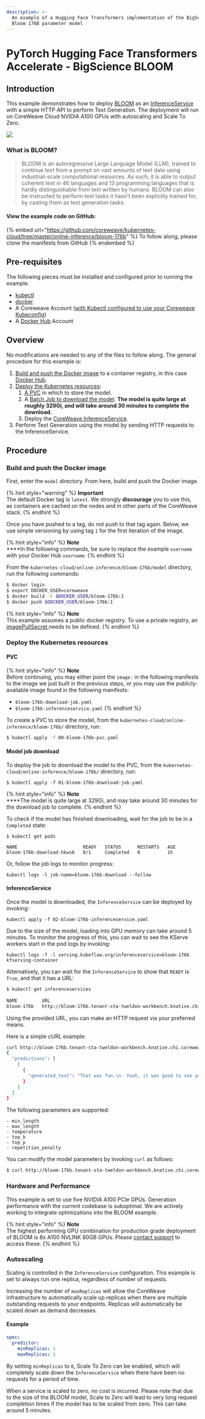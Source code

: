 ```yaml
---
description: >-
  An example of a Hugging Face Transformers implementation of the BigScience
  Bloom 176B parameter model
---
```


# PyTorch Hugging Face Transformers Accelerate - BigScience BLOOM

## Introduction

This example demonstrates how to deploy [BLOOM](https://huggingface.co/bigscience/bloom) as an [InferenceService](https://kserve.github.io/website/0.8/get\_started/first\_isvc/) with a simple HTTP API to perform Text Generation. The deployment will run on CoreWeave Cloud NVIDIA A100 GPUs with autoscaling and Scale To Zero.

![](<../../.gitbook/assets/image (1) (5).png>)

### What is BLOOM?

> BLOOM is an autoregressive Large Language Model (LLM), trained to continue text from a prompt on vast amounts of text data using industrial-scale computational resources. As such, it is able to output coherent text in 46 languages and 13 programming languages that is hardly distinguishable from text written by humans. BLOOM can also be instructed to perform text tasks it hasn't been explicitly trained for, by casting them as text generation tasks.

#### View the example code on GitHub:

{% embed url="https://github.com/coreweave/kubernetes-cloud/tree/master/online-inference/bloom-176b" %}
To follow along, please clone the manifests from GitHub
{% endembed %}

## Pre-requisites

The following pieces must be installed and configured prior to running the example.

* [kubectl](https://docs.coreweave.com/coreweave-kubernetes/getting-started#install-kubernetes-command-line-tools)
* [docker](https://docs.docker.com/get-docker/)
* A Coreweave Account ([with Kubectl configured to use your Coreweave Kubeconfig](https://docs.coreweave.com/coreweave-kubernetes/getting-started#obtain-access-credentials))
* A [Docker Hub](https://hub.docker.com/) Account

## Overview

No modifications are needed to any of the files to follow along. The general procedure for this example is:

1. [Build and push the Docker image](pytorch-hugging-face-transformers-bigscience-bloom.md#docker-image) to a container registry, in this case [Docker Hub](https://hub.docker.com/).
2. [Deploy the Kubernetes resources](pytorch-hugging-face-transformers-bigscience-bloom.md#kubernetes-resources):
   1. [A PVC](pytorch-hugging-face-transformers-bigscience-bloom.md#undefined) in which to store the model.
   2. A [Batch Job to download the model](pytorch-hugging-face-transformers-bigscience-bloom.md#undefined). **The model is quite large at roughly 329Gi, and will take around 30 minutes to complete the download.**
   3. Deploy the [CoreWeave InferenceService](pytorch-hugging-face-transformers-bigscience-bloom.md#undefined).
3. Perform Text Generation using the model by sending HTTP requests to the InferenceService.

## Procedure

### Build and push the Docker image

First, enter the `model` directory. From here, build and push the Docker image.

{% hint style="warning" %}
**Important**\
The default Docker tag is `latest`. We strongly **discourage** you to use this, as containers are cached on the nodes and in other parts of the CoreWeave stack.
{% endhint %}

Once you have pushed to a tag, do not push to that tag again. Below, we use simple versioning by using tag `1` for the first iteration of the image.

{% hint style="info" %}
**Note**\
\*\*\*\*In the following commands, be sure to replace the example `username` with your Docker Hub `username`.
{% endhint %}

From the `kubernetes-cloud/online-inference/bloom-176b/model` directory, run the following commands:

```bash
$ docker login
$ export DOCKER_USER=coreweave
$ docker build -t $DOCKER_USER/bloom-176b:1
$ docker push $DOCKER_USER/bloom-176b:1
```

{% hint style="info" %}
**Note**\
This example assumes a public docker registry. To use a private registry, an [imagePullSecret ](https://kubernetes.io/docs/tasks/configure-pod-container/pull-image-private-registry/)needs to be defined.
{% endhint %}

### Deploy the Kubernetes resources

#### PVC

{% hint style="info" %}
**Note**\
Before continuing, you may either point the `image:` in the following manifests to the image we just built in the previous steps, or you may use the publicly-available image found in the following manifests:

* `bloom-176b-download-job.yaml`
* `bloom-176b-inferenceservice.yaml`
{% endhint %}

To create a PVC to store the model, from the `kubernetes-cloud/online-inference/bloom-176b/` directory, run:

```bash
$ kubectl apply -f 00-bloom-176b-pvc.yaml
```

#### Model job download

To deploy the job to download the model to the PVC, from the `kubernetes-cloud/online-inference/bloom-176b/` directory, run:

```
$ kubectl apply -f 01-bloom-176b-download-job.yaml
```

{% hint style="info" %}
**Note**\
\*\*\*\*The model is quite large at 329Gi, and may take around 30 minutes for the download job to complete.
{% endhint %}

To check if the model has finished downloading, wait for the job to be in a `Completed` state:

```
$ kubectl get pods

NAME                        READY   STATUS      RESTARTS   AGE
bloom-176b-download-hkws6   0/1     Completed   0          1h
```

Or, follow the job logs to monitor progress:

```
kubectl logs -l job-name=bloom-176b-download --follow
```

#### InferenceService

Once the model is downloaded, the `InferenceService` can be deployed by invoking:

```
kubectl apply -f 02-bloom-176b-inferenceservice.yaml
```

Due to the size of the model, loading into GPU memory can take around 5 minutes. To monitor the progress of this, you can wait to see the KServe workers start in the pod logs by invoking:

```
kubectl logs -f -l serving.kubeflow.org/inferenceservice=bloom-176b kfserving-container
```

Alternatively, you can wait for the `InferenceService` to show that `READY` is `True`, and that it has a URL:

```bash
$ kubectl get inferenceservices
                
NAME         URL                                                                        READY   PREV   LATEST   PREVROLLEDOUTREVISION   LATESTREADYREVISION                  AGE
bloom-176b   http://bloom-176b.tenant-sta-tweldon-workbench.knative.chi.coreweave.com   True           100                              bloom-176b-predictor-default-00001   9m2s
```

Using the provided URL, you can make an HTTP request via your preferred means.

Here is a simple cURL example:

```bash
curl http://bloom-176b.tenant-sta-tweldon-workbench.knative.chi.coreweave.com/v1/models/bigscience-bloom:predict -d '{"instances": ["That was fun"]}' | jq
{
  "predictions": [
    [
      {
        "generated_text": "That was fun.\n- Yeah, it was good to see you guys again.\nYeah, you too.\nYou know what?\nI think I'm gonna go home and get some sleep.\nI'm beat.\n-"
      }
    ]
  ]
}
```

The following parameters are supported:

```
- min_length
- max_length
- temperature
- top_k
- top_p
- repetition_penalty
```

You can modify the model parameters by invoking `curl` as follows:

```bash
$ curl http://bloom-176b.tenant-sta-tweldon-workbench.knative.chi.coreweave.com/v1/models/bigscience-bloom:predict -d '{"instances": ["This will generate some text"], "parameters":{"max_length": 20, "min_length": 20}}'
```

### Hardware and Performance

This example is set to use five NVIDIA A100 PCIe GPUs. Generation performance with the current codebase is suboptimal. We are actively working to integrate optimizations into the BLOOM example.

{% hint style="info" %}
**Note**\
The highest performing GPU combination for production grade deployment of BLOOM is 8x A100 NVLINK 80GB GPUs. Please [contact support](https://cloud.coreweave.com/contact) to access these.
{% endhint %}

### Autoscaling

Scaling is controlled in the `InferenceService` configuration. This example is set to always run one replica, regardless of number of requests.

Increasing the number of `maxReplicas` will allow the CoreWeave infrastructure to automatically scale up replicas when there are multiple outstanding requests to your endpoints. Replicas will automatically be scaled down as demand decreases.

#### Example

```yaml
spec:
  predictor:
    minReplicas: 1
    maxReplicas: 1
```

By setting `minReplicas` to `0`, Scale To Zero can be enabled, which will completely scale down the `InferenceService` when there have been no requests for a period of time.

When a service is scaled to zero, no cost is incurred. Please note that due to the size of the BLOOM model, Scale to Zero will lead to very long request completion times if the model has to be scaled from zero. This can take around 5 minutes.
